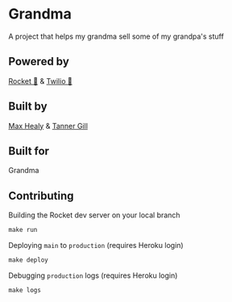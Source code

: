 # Grandma
A project that helps my grandma sell some of my grandpa's stuff

## Powered by

[Rocket 🚀](https://rocket.rs/) & [Twilio 📱](https://www.twilio.com/)

## Built by
[Max Healy](https://github.com/maxhealy01) & [Tanner Gill](https://github.com/tannaurus)

## Built for
Grandma

## Contributing

Building the Rocket dev server on your local branch
```Makefile
make run
```

Deploying `main` to `production` (requires Heroku login)
```Makefile
make deploy
```

Debugging `production` logs (requires Heroku login)
```Makefile
make logs
```
